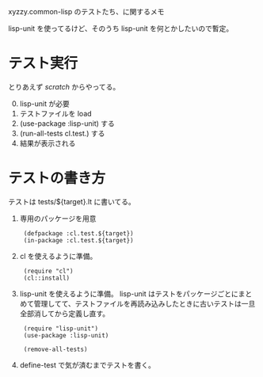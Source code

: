 xyzzy.common-lisp のテストたち、に関するメモ

lisp-unit を使ってるけど、そのうち lisp-unit を何とかしたいので暫定。

テスト実行
==========
とりあえず *scratch* からやってる。

0. lisp-unit が必要
1. テストファイルを load
2. (use-package :lisp-unit) する
3. (run-all-tests cl.test.<target>) する
4. 結果が表示される


テストの書き方
==============
テストは tests/${target}.lt に書いてる。

1. 専用のパッケージを用意

        (defpackage :cl.test.${target})
        (in-package :cl.test.${target})

2. cl を使えるように準備。

        (require "cl")
        (cl::install)

3. lisp-unit を使えるように準備。
   lisp-unit はテストをパッケージごとにまとめて管理してて、テストファイルを再読み込みしたときに古いテストは一旦全部消してから定義し直す。
    
        (require "lisp-unit")
        (use-package :lisp-unit)
        
        (remove-all-tests)

4. define-test で気が済むまでテストを書く。



